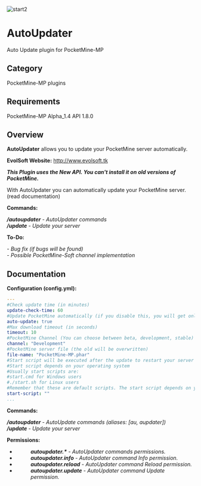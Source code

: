 ![start2](https://cloud.githubusercontent.com/assets/10303538/6315586/9463fa5c-ba06-11e4-8f30-ce7d8219c27d.png)

# AutoUpdater

Auto Update plugin for PocketMine-MP

## Category

PocketMine-MP plugins

## Requirements

PocketMine-MP Alpha_1.4 API 1.8.0

## Overview

**AutoUpdater** allows you to update your PocketMine server automatically.

**EvolSoft Website:** http://www.evolsoft.tk

***This Plugin uses the New API. You can't install it on old versions of PocketMine.***

With AutoUpdater you can automatically update your PocketMine server. (read documentation)

**Commands:**

***/autoupdater*** *- AutoUpdater commands*<br>
***/update*** *- Update your server*

**To-Do:**

*- Bug fix (if bugs will be found)*<br>
*- Possible PocketMine-Soft channel implementation*

## Documentation 

**Configuration (config.yml):**
```yaml
---
#Check update time (in minutes)
update-check-time: 60
#Update PocketMine automatically (if you disable this, you will get only the update alert but your server won't be updated automatically)
auto-update: true
#Max download timeout (in seconds)
timeout: 10
#PocketMine Channel (You can choose between beta, development, stable)
channel: "Development"
#PocketMine server file (the old will be overwritten)
file-name: "PocketMine-MP.phar"
#Start script will be executed after the update to restart your server (if you leave this empty, your server won't be restarted automatically)
#Start script depends on your operating system
#Usually start scripts are:
#start.cmd for Windows users
#./start.sh for Linux users
#Remember that these are default scripts. The start script depends on your system, settings, ... 
start-script: ""
...
```

**Commands:**

***/autoupdater*** *- AutoUpdate commands (aliases: [au, aupdater])*<br>
***/update*** *- Update your server*

**Permissions:**

- <dd><i><b>autoupdater.*</b> - AutoUpdater commands permissions.</i></dd>
- <dd><i><b>autoupdater.info</b> - AutoUpdater command Info permission.</i></dd>
- <dd><i><b>autoupdater.reload</b> - AutoUpdater command Reload permission.</i></dd>
- <dd><i><b>autoupdater.update</b> - AutoUpdater command Update permission.</i></dd>



